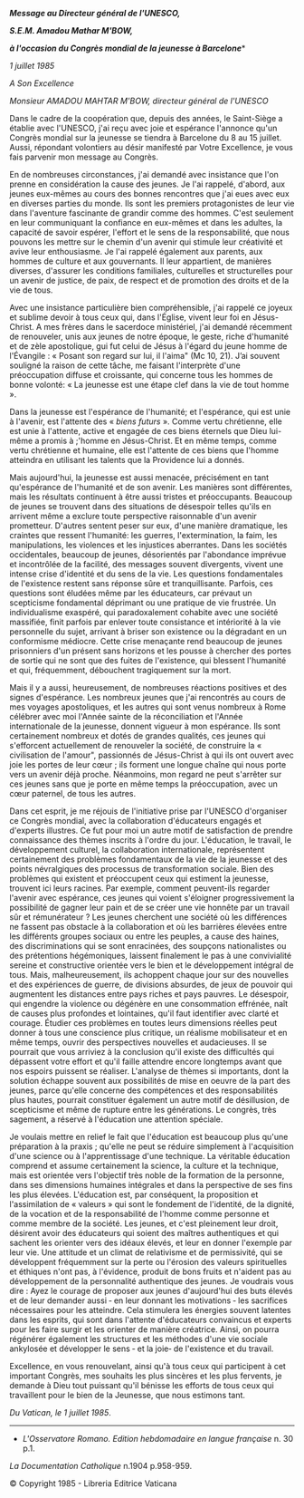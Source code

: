 ***Message au Directeur général de l'UNESCO,***

***S.E.M. Amadou Mathar M'BOW,***

***à l'occasion du Congrès mondial de la jeunesse à Barcelone****

*1 juillet 1985*

*A Son Excellence*

*Monsieur AMADOU MAHTAR M'BOW,* *directeur général de l'UNESCO*

Dans le cadre de la coopération que, depuis des années, le Saint-Siège a établie avec l'UNESCO, j'ai reçu avec joie et espérance l'annonce qu'un Congrès mondial sur la jeunesse se tiendra à Barcelone du 8 au 15 juillet. Aussi, répondant volontiers au désir manifesté par Votre Excellence, je vous fais parvenir mon message au Congrès.

En de nombreuses circonstances, j'ai demandé avec insistance que l'on prenne en considération la cause des jeunes. Je l'ai rappelé, d'abord, aux jeunes eux-mêmes au cours des bonnes rencontres que j'ai eues avec eux en diverses parties du monde. Ils sont les premiers protagonistes de leur vie dans l'aventure fascinante de grandir comme des hommes. C'est seulement en leur communiquant la confiance en eux-mêmes et dans les adultes, la capacité de savoir espérer, l'effort et le sens de la responsabilité, que nous pouvons les mettre sur le chemin d'un avenir qui stimule leur créativité et avive leur enthousiasme. Je l'ai rappelé également aux parents, aux hommes de culture et aux gouvernants. Il leur appartient, de manières diverses, d'assurer les conditions familiales, culturelles et structurelles pour un avenir de justice, de paix, de respect et de promotion des droits et de la vie de tous.

Avec une insistance particulière bien compréhensible, j'ai rappelé ce joyeux et sublime devoir à tous ceux qui, dans l'Église, vivent leur foi en Jésus-Christ. A mes frères dans le sacerdoce ministériel, j'ai demandé récemment de renouveler, unis aux jeunes de notre époque, le geste, riche d'humanité et de zèle apostolique, gui fut celui de Jésus à l'égard du jeune homme de l'Évangile : « Posant son regard sur lui, il l'aima" (Mc 10, 21). J’ai souvent souligné la raison de cette tâche, me faisant l'interprète d'une préoccupation diffuse et croissante, qui concerne tous les hommes de bonne volonté: « La jeunesse est une étape clef dans la vie de tout homme ».

Dans la jeunesse est l'espérance de l'humanité; et l'espérance, qui est unie à l'avenir, est l'attente des « *biens futurs* ». Comme vertu chrétienne, elle est unie à l'attente, active et engagée de ces biens éternels que Dieu lui-même a promis à ;'homme en Jésus-Christ. Et en même temps, comme vertu chrétienne et humaine, elle est l'attente de ces biens que l'homme atteindra en utilisant les talents que la Providence lui a donnés.

Mais aujourd'hui, la jeunesse est aussi menacée, précisément en tant qu'espérance de l'humanité et de son avenir. Les manières sont différentes, mais les résultats continuent à être aussi tristes et préoccupants. Beaucoup de jeunes se trouvent dans des situations de désespoir telles qu'ils en arrivent même a exclure toute perspecti­ve raisonnable d'un avenir prometteur. D'autres sentent peser sur eux, d'une manière dramatique, les craintes que ressent l'humanité: les guerres, l'extermina­tion, la faim, les manipulations, les violences et les injustices aberrantes. Dans les sociétés occidentales, beaucoup de jeunes, désorientés par l'abondance imprévue et incontrôlée de la facilité, des messages souvent divergents, vivent une intense crise d'identité et du sens de la vie. Les questions fondamentales de l'existence restent sans réponse sûre et tranquillisante. Parfois, ces questions sont éludées même par les éducateurs, car prévaut un scepticisme fondamental déprimant ou une pratique de vie frustrée. Un individualisme exaspéré, qui paradoxalement cohabite avec une société massifiée, finit parfois par enlever toute consistance et intériorité à la vie personnelle du sujet, arrivant à briser son existence ou la dégradant en un confor­misme médiocre. Cette crise menaçante rend beaucoup de jeunes prisonniers d'un présent sans horizons et les pousse à chercher des portes de sortie qui ne sont que des fuites de l'existence, qui blessent l'humanité et qui, fréquemment, débouchent tragiquement sur la mort.

Mais il y a aussi, heureusement, de nombreuses réactions positives et des signes d'espérance. Les nombreux jeunes que j'ai rencontrés au cours de mes voyages apostoliques, et les autres qui sont venus nombreux à Rome célébrer avec moi l'Année sainte de la réconciliation et l'Année internationale de la jeunesse, donnent vigueur à mon espérance. Ils sont certainement nombreux et dotés de grandes qualités, ces jeunes qui s'efforcent actuellement de renouveler la société, de construire la « civilisation de l'amour", passionnés de Jésus-Christ à qui ils ont ouvert avec joie les portes de leur cœur ; ils forment une longue chaîne qui nous porte vers un avenir déjà proche. Néanmoins, mon regard ne peut s'arrêter sur ces jeunes sans que je porte en même temps la préoccupation, avec un cœur paternel, de tous les autres.

Dans cet esprit, je me réjouis de l'initiative prise par l'UNESCO d'organiser ce Congrès mondial, avec la collaboration d'éducateurs engagés et d'experts illustres. Ce fut pour moi un autre motif de satisfaction de prendre connaissance des thèmes inscrits à l'ordre du jour. L'éducation, le travail, le développement culturel, la collaboration internationale, représentent certainement des problèmes fondamentaux de la vie de la jeunesse et des points névralgiques des processus de transformation sociale. Bien des problèmes qui existent et préoccupent ceux qui estiment la jeunesse, trouvent ici leurs racines. Par exemple, comment peuvent-ils regarder l'avenir avec espérance, ces jeunes qui voient s'éloigner progressivement la possi­bilité de gagner leur pain et de se créer une vie honnête par un travail sûr et rémunérateur ? Les jeunes cherchent une société où les différences ne fassent pas obstacle à la collaboration et où les barrières élevées entre les différents groupes sociaux ou entre les peuples, a cause des haines, des discriminations qui se sont enracinées, des soupçons nationalistes ou des prétentions hégémoniques, laissent finalement le pas à une convivialité sereine et constructive orientée vers le bien et le développement intégral de tous. Mais, malheureusement, ils achoppent chaque jour sur des nouvelles et des expériences de guerre, de divisions absurdes, de jeux de pouvoir qui augmentent les distances entre pays riches et pays pauvres. Le désespoir, qui engendre la violence ou dégénère en une consommation effrénée, naît de causes plus profondes et lointaines, qu'il faut identifier avec clarté et courage. Étudier ces problèmes en toutes leurs dimensions réelles peut donner à tous une conscience plus critique, un réalisme mobilisateur et en même temps, ouvrir des perspectives nouvelles et audacieuses. Il se pourrait que vous arriviez à la conclusion qu'il existe des difficultés qui dépassent votre effort et qu'il faille attendre encore longtemps avant que nos espoirs puissent se réaliser. L'analyse de thèmes si importants, dont la solution échappe souvent aux possibilités de mise en oeuvre de la part des jeunes, parce qu'elle concerne des compétences et des responsabilités plus hautes, pourrait constituer également un autre motif de désillusion, de scepticisme et même de rupture entre les générations. Le congrès, très sagement, a réservé à l'éducation une attention spéciale.

Je voulais mettre en relief le fait que l'éducation est beaucoup plus qu'une préparation à la praxis ; qu'elle ne peut se réduire simplement à l'acquisition d'une science ou à l'apprentissage d'une technique. La véritable éducation comprend et assume certainement la science, la culture et la technique, mais est orientée vers l'objectif très noble de la formation de la personne, dans ses dimensions humaines intégrales et dans la perspective de ses fins les plus élevées. L'éducation est, par conséquent, la proposition et l'assimilation de « valeurs » qui sont le fondement de l'identité, de la dignité, de la vocation et de la responsabilité de l'homme comme personne et comme membre de la société. Les jeunes, et c'est pleinement leur droit, désirent avoir des éducateurs qui soient des maîtres authentiques et qui sachent les orienter vers des idéaux élevés, et leur en donner l'exemple par leur vie. Une attitude et un climat de relativisme et de permissivité, qui se développent fréquemment sur la perte ou l'érosion des valeurs spirituelles et éthiques n'ont pas, à l'évidence, pro­duit de bons fruits et n'aident pas au développement de la personnalité authentique des jeunes. Je voudrais vous dire : Ayez le courage de proposer aux jeunes d'aujourd'hui des buts élevés et de leur demander aussi ‑ en leur donnant les motivations ‑ les sacrifices nécessaires pour les atteindre. Cela stimulera les énergies souvent latentes dans les esprits, qui sont dans l'attente d'éducateurs convaincus et experts pour les faire surgir et les orienter de manière créatrice. Ainsi, on pourra régénérer également les structures et les méthodes d'une vie sociale ankylosée et développer le sens ‑ et la joie‑ de l'existence et du travail.

Excellence, en vous renouvelant, ainsi qu'à tous ceux qui participent à cet important Congrès, mes souhaits les plus sincères et les plus fervents, je demande à Dieu tout puissant qu'il bénisse les efforts de tous ceux qui travaillent pour le bien de la Jeunesse, que nous estimons tant.

*Du Vatican, le 1 juillet 1985*.

* * *

* *L'Osservatore Romano. Edition hebdomadaire en langue française* n. 30 p.1.

*La Documentation Catholique* n.1904 p.958-959.

© Copyright 1985 - Libreria Editrice Vaticana